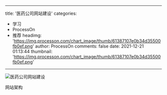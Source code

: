 
---
title: '医药公司网站建设'
categories: 
 - 学习
 - ProcessOn
 - 推荐
headimg: 'https://img.processon.com/chart_image/thumb/61387107e0b34d35500fb0ef.png'
author: ProcessOn
comments: false
date: 2021-12-21 01:13:44
thumbnail: 'https://img.processon.com/chart_image/thumb/61387107e0b34d35500fb0ef.png'
---

<div>   
<img class="thumb" alt="医药公司网站建设" src="https://img.processon.com/chart_image/thumb/61387107e0b34d35500fb0ef.png" referrerpolicy="no-referrer">
<p>网站架构</p>  
</div>
            